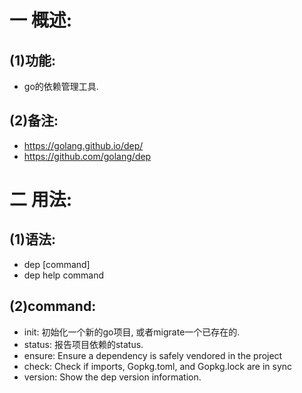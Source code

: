 # 一 概述:
## (1)功能:
- go的依赖管理工具.

## (2)备注:
- https://golang.github.io/dep/
- https://github.com/golang/dep

# 二 用法:
## (1)语法:
- dep [command]
- dep help command

## (2)command:
- init: 初始化一个新的go项目, 或者migrate一个已存在的.
- status: 报告项目依赖的status.
- ensure: Ensure a dependency is safely vendored in the project
- check: Check if imports, Gopkg.toml, and Gopkg.lock are in sync
- version: Show the dep version information.

